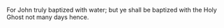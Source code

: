For John truly baptized with water; but ye shall be baptized with the Holy Ghost not many days hence.
